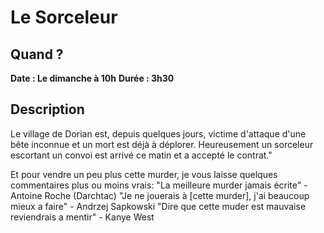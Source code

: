 # Le Sorceleur
## Quand ?
**Date : Le dimanche à 10h**
**Durée  : 3h30**
## Description
 Le village de Dorian est, depuis quelques jours, victime d'attaque d'une bête inconnue et un mort est déjà à déplorer. Heureusement un sorceleur escortant un convoi est arrivé ce matin et a accepté le contrat."

Et pour vendre un peu plus cette murder, je vous laisse quelques commentaires plus ou moins vrais:
"La meilleure murder jamais écrite" - Antoine Roche (Darchtac)
"Je ne jouerais à [cette murder], j'ai beaucoup mieux a faire" - Andrzej Sapkowski
"Dire que cette muder est mauvaise reviendrais a mentir" - Kanye West 